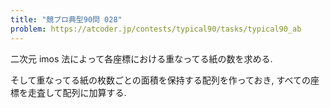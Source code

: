 ```yaml
---
title: "競プロ典型90問 028"
problem: https://atcoder.jp/contests/typical90/tasks/typical90_ab
---
```

二次元 imos 法によって各座標における重なってる紙の数を求める.

そして重なってる紙の枚数ごとの面積を保持する配列を作っておき, すべての座標を走査して配列に加算する.
